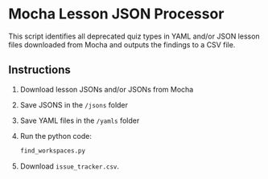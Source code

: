 # Mocha Lesson JSON Processor

This script identifies all deprecated quiz types in YAML and/or JSON lesson files downloaded from Mocha and outputs the findings to a CSV file.

## Instructions

1. Download lesson JSONs and/or JSONs from Mocha
2. Save JSONS in the `/jsons` folder
3. Save YAML files in the `/yamls` folder
4. Run the python code:

    ```py
    find_workspaces.py
    ```

5. Download `issue_tracker.csv`.
